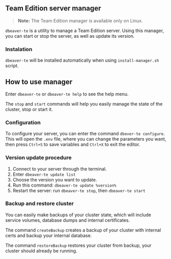 ## Team Edition server manager

> **Note:** The Team Edition manager is available only on Linux.

`dbeaver-te` is a utility to manage a Team Edition server. Using this manager, you can start or stop the server, as well as update its version.

### Instalation

`dbeaver-te` will be installed automatically when using `install-manager.sh` script.

## How to use manager

Enter `dbeaver-te` or `dbeaver-te help` to see the help menu.

The `stop` and `start` commands will help you easily manage the state of the cluster, stop or start it.

### Configuration

To configure your server, you can enter the command `dbever-te configure`.
This will open the `.env` file, where you can change the parameters you want, then press `Ctrl+S` to save variables and `Ctrl+X` to exit the editor.


### Version update procedure

1. Connect to your server through the terminal.
2. Enter `dbeaver-te update list`
3. Choose the version you want to update.
4. Run this command: `dbeaver-te update %version%`
5. Restart the server: run `dbeaver-te stop`, then `dbeaver-te start`


### Backup and restore cluster

You can easily make backups of your cluster state, which will include service volumes, database dumps and internal certificates.

The command `createBackup` creates a backup of your cluster with internal certs and backup your internal database.

The command `restoreBackup` restores your cluster from backup, your cluster should already be running.
